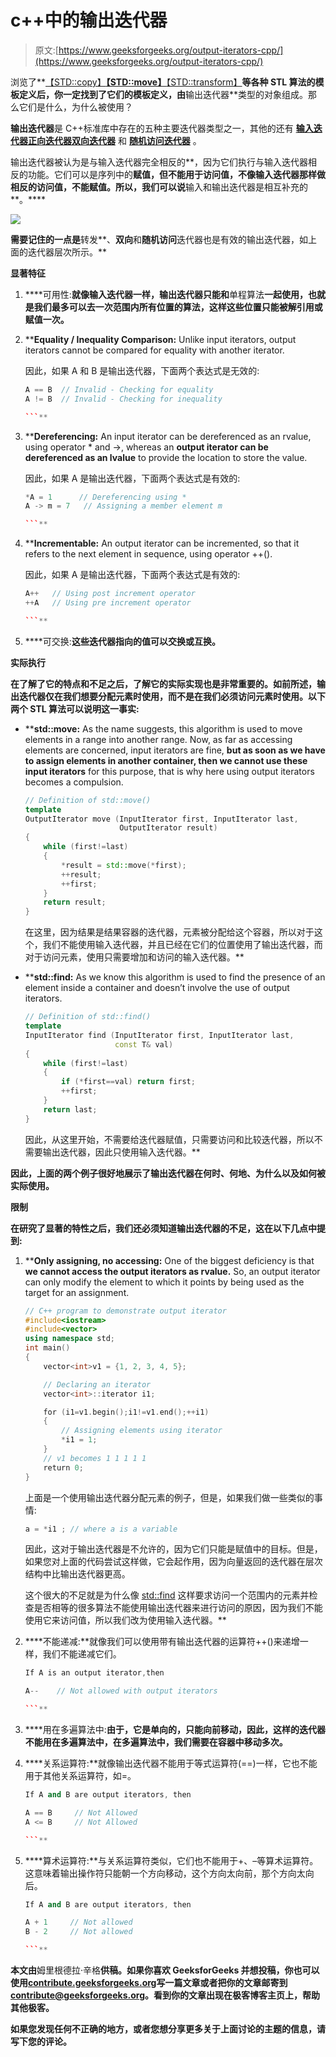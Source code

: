 # c++中的输出迭代器

> 原文:[https://www.geeksforgeeks.org/output-iterators-cpp/](https://www.geeksforgeeks.org/output-iterators-cpp/)

浏览了**[【STD::copy】](https://www.geeksforgeeks.org/different-methods-copy-c-stl-stdcopy-copy_n-copy_if-copy_backwards/)****[【STD::move】](https://www.geeksforgeeks.org/stdmove-in-c/)****[【STD::transform】](https://www.geeksforgeeks.org/transform-c-stl-perform-operation-elements/)**等各种 STL 算法的模板定义后，你一定找到了它们的模板定义，由**输出迭代器**类型的对象组成。那么它们是什么，为什么被使用？

**输出迭代器**是 C++标准库中存在的五种主要迭代器类型之一，其他的还有 **[输入迭代器](https://www.geeksforgeeks.org/input-iterators-in-cpp/)****[正向迭代器](https://www.geeksforgeeks.org/forward-iterators-in-cpp/)****[双向迭代器](https://www.geeksforgeeks.org/bidirectional-iterators-in-cpp/)** 和 **[随机访问迭代器](https://www.geeksforgeeks.org/random-access-iterators-in-cpp/)** 。

输出迭代器被认为是与输入迭代器完全相反的**，因为它们执行与输入迭代器相反的功能。它们可以是序列中的**赋值，但不能用于访问值，不像输入迭代器那样做相反的访问值，不能赋值。所以，我们可以说**输入和输出迭代器是相互补充的**。****

**![](img/4ee94c1e4b4b22bb10c8ac1fb40cf559.png)**

**需要记住的一点是**转发**、**双向**和**随机访问**迭代器也是有效的输出迭代器，如上面的迭代器层次所示。**

****显著特征****

1.  ****可用性:**就像输入迭代器一样，输出迭代器只能和**单程算法**一起使用，也就是我们最多可以去一次范围内所有位置的算法，这样这些位置只能被解引用或赋值一次。**
2.  ****Equality / Inequality Comparison:** Unlike input iterators, output iterators cannot be compared for equality with another iterator.

    因此，如果 A 和 B 是输出迭代器，下面两个表达式是无效的:

    ```cpp
    A == B  // Invalid - Checking for equality
    A != B  // Invalid - Checking for inequality

    ```** 
3.  ****Dereferencing:** An input iterator can be dereferenced as an rvalue, using operator * and ->, whereas an **output iterator can be dereferenced as an lvalue** to provide the location to store the value.

    因此，如果 A 是输出迭代器，下面两个表达式是有效的:

    ```cpp
    *A = 1      // Dereferencing using *
    A -> m = 7   // Assigning a member element m

    ```** 
4.  ****Incrementable:** An output iterator can be incremented, so that it refers to the next element in sequence, using operator ++().

    因此，如果 A 是输出迭代器，下面两个表达式是有效的:

    ```cpp
    A++   // Using post increment operator
    ++A   // Using pre increment operator

    ```** 
5.  ****可交换:**这些迭代器指向的值可以交换或互换。**

****实际执行****

**在了解了它的特点和不足之后，了解它的实际实现也是非常重要的。如前所述，输出迭代器仅在我们想要分配元素时使用，而不是在我们必须访问元素时使用。以下两个 STL 算法可以说明这一事实:**

*   ****std::move:** As the name suggests, this algorithm is used to move elements in a range into another range. Now, as far as accessing elements are concerned, input iterators are fine, **but as soon as we have to assign elements in another container, then we cannot use these input iterators** for this purpose, that is why here using output iterators becomes a compulsion.

    ```cpp
    // Definition of std::move()
    template 
    OutputIterator move (InputIterator first, InputIterator last,
                         OutputIterator result)
    {
        while (first!=last)
        {
            *result = std::move(*first);
            ++result;
            ++first;
        }
        return result;
    }

    ```

    在这里，因为结果是结果容器的迭代器，元素被分配给这个容器，所以对于这个，我们不能使用输入迭代器，并且已经在它们的位置使用了输出迭代器，而对于访问元素，使用只需要增加和访问的输入迭代器。** 
*   ****std::find:** As we know this algorithm is used to find the presence of an element inside a container and doesn’t involve the use of output iterators.

    ```cpp
    // Definition of std::find()
    template 
    InputIterator find (InputIterator first, InputIterator last, 
                        const T& val)
    {
        while (first!=last) 
        {
            if (*first==val) return first;
            ++first;
        }
        return last;
    }

    ```

    因此，从这里开始，不需要给迭代器赋值，只需要访问和比较迭代器，所以不需要输出迭代器，因此只使用输入迭代器。** 

**因此，上面的两个例子很好地展示了输出迭代器在何时、何地、为什么以及如何被实际使用。**

****限制****

**在研究了显著的特性之后，我们还必须知道输出迭代器的不足，这在以下几点中提到:**

1.  ****Only assigning, no accessing:** One of the biggest deficiency is that **we cannot access the output iterators as rvalue.** So, an output iterator can only modify the element to which it points by being used as the target for an assignment.

    ```cpp
    // C++ program to demonstrate output iterator
    #include<iostream>
    #include<vector>
    using namespace std;
    int main()
    {
        vector<int>v1 = {1, 2, 3, 4, 5};

        // Declaring an iterator
        vector<int>::iterator i1;

        for (i1=v1.begin();i1!=v1.end();++i1)
        {
            // Assigning elements using iterator
            *i1 = 1;
        }
        // v1 becomes 1 1 1 1 1
        return 0;
    }
    ```

    上面是一个使用输出迭代器分配元素的例子，但是，如果我们做一些类似的事情:

    ```cpp
    a = *i1 ; // where a is a variable

    ```

    因此，这对于输出迭代器是不允许的，因为它们只能是赋值中的目标。但是，如果您对上面的代码尝试这样做，它会起作用，因为向量返回的迭代器在层次结构中比输出迭代器更高。

    这个很大的不足就是为什么像 [std::find](http://contribute.geeksforgeeks.org/stdfind-in-c/) 这样要求访问一个范围内的元素并检查是否相等的很多算法不能使用输出迭代器来进行访问的原因，因为我们不能使用它来访问值，所以我们改为使用输入迭代器。** 
2.  ****不能递减:**就像我们可以使用带有输出迭代器的运算符++()来递增一样，我们不能递减它们。

    ```cpp
    If A is an output iterator,then

    A--    // Not allowed with output iterators

    ```** 
3.  ****用在多遍算法中:**由于，它是单向的，只能向前移动，因此，这样的迭代器不能用在多遍算法中，在多遍算法中，我们需要在容器中移动多次。**
4.  ****关系运算符:**就像输出迭代器不能用于等式运算符(==)一样，它也不能用于其他关系运算符，如=。

    ```cpp
    If A and B are output iterators, then

    A == B     // Not Allowed
    A <= B     // Not Allowed

    ```** 
5.  ****算术运算符:**与关系运算符类似，它们也不能用于+、–等算术运算符。这意味着输出操作符只能朝一个方向移动，这个方向太向前，那个方向太向后。

    ```cpp
    If A and B are output iterators, then

    A + 1     // Not allowed
    B - 2     // Not allowed

    ```** 

**本文由**姆里根德拉·辛格**供稿。如果你喜欢 GeeksforGeeks 并想投稿，你也可以使用[contribute.geeksforgeeks.org](http://www.contribute.geeksforgeeks.org)写一篇文章或者把你的文章邮寄到 contribute@geeksforgeeks.org。看到你的文章出现在极客博客主页上，帮助其他极客。**

**如果您发现任何不正确的地方，或者您想分享更多关于上面讨论的主题的信息，请写下您的评论。**